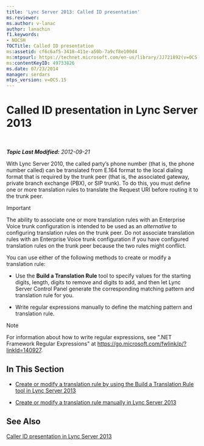 ```yaml
---
title: 'Lync Server 2013: Called ID presentation'
ms.reviewer: 
ms.author: v-lanac
author: lanachin
f1.keywords:
- NOCSH
TOCTitle: Called ID presentation
ms:assetid: cf6c6af5-3418-411e-a50b-7a9cf8e100d4
ms:mtpsurl: https://technet.microsoft.com/en-us/library/JJ721892(v=OCS.15)
ms:contentKeyID: 49733826
ms.date: 07/23/2014
manager: serdars
mtps_version: v=OCS.15
---
```


<div data-xmlns="http://www.w3.org/1999/xhtml">

<div class="topic" data-xmlns="http://www.w3.org/1999/xhtml" data-msxsl="urn:schemas-microsoft-com:xslt" data-cs="http://msdn.microsoft.com/">

<div data-asp="https://msdn2.microsoft.com/asp">

# Called ID presentation in Lync Server 2013

</div>

<div id="mainSection">

<div id="mainBody">

<span> </span>

_**Topic Last Modified:** 2012-09-21_

With Lync Server 2010, the called party’s phone number (that is, the phone number called) can be translated from E.164 format to the local dialing format that is required by the trunk peer (that is, the associated gateway, private branch exchange (PBX), or SIP trunk). To do this, you must define one or more translation rules to translate the Request URI before routing it to the trunk peer.

<div>


> [!IMPORTANT]  
> The ability to associate one or more translation rules with an Enterprise Voice trunk configuration is intended to be used as an <EM>alternative</EM> to configuring translation rules on the trunk peer. Do not associate translation rules with an Enterprise Voice trunk configuration if you have configured translation rules on the trunk peer because the two rules might conflict.



</div>

You can use either of the following methods to create or modify a translation rule:

  - Use the **Build a Translation Rule** tool to specify values for the starting digits, length, digits to remove and digits to add, and then let Lync Server Control Panel generate the corresponding matching pattern and translation rule for you.

  - Write regular expressions manually to define the matching pattern and translation rule.

<div>


> [!NOTE]  
> For information about how to write regular expressions, see ".NET Framework Regular Expressions" at <A href="https://go.microsoft.com/fwlink/p/?linkid=140927">https://go.microsoft.com/fwlink/p/?linkId=140927</A>.



</div>

<div>

## In This Section

  - [Create or modify a translation rule by using the Build a Translation Rule tool in Lync Server 2013](lync-server-2013-create-or-modify-a-translation-rule-by-using-the-build-a-translation-rule-tool.md)

  - [Create or modify a translation rule manually in Lync Server 2013](lync-server-2013-create-or-modify-a-translation-rule-manually.md)

</div>

<div>

## See Also


[Caller ID presentation in Lync Server 2013](lync-server-2013-caller-id-presentation.md)  
  

</div>

</div>

<span> </span>

</div>

</div>

</div>

